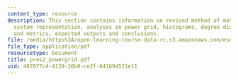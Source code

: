 ```yaml
---
content_type: resource
description: This section contains information on revised method of matrix generation,
  system representation, analyses on power grid, histograms, degree distributions
  and metrics, expected outputs and conclusions.
file: /media/https%3A/open-learning-course-data-rc.s3.amazonaws.com/esd-342-advanced-system-architecture-spring-2006/487077c4413930b0ce2f641694521e11_pres2_powergrid.pdf
file_type: application/pdf
resourcetype: Document
title: pres2_powergrid.pdf
uid: 487077c4-4139-30b0-ce2f-641694521e11
---
```

